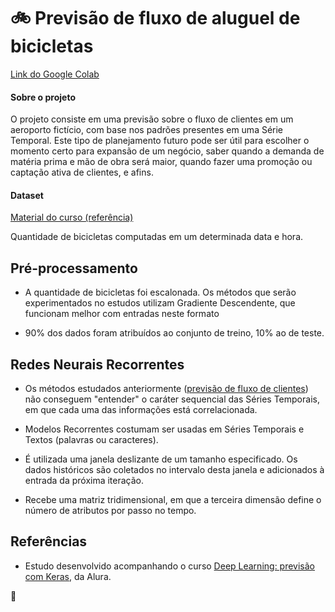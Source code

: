 # :bike: Previsão de fluxo de aluguel de bicicletas

[Link do Google Colab](https://colab.research.google.com/drive/1YeAfleLAfa_g_sAKxwH65B_19JrncxL5?usp=sharing)

#### Sobre o projeto

O projeto consiste em uma previsão sobre o fluxo de clientes em um aeroporto fictício, com base nos padrões presentes em uma Série Temporal. Este tipo de planejamento futuro pode ser útil para escolher o momento certo para expansão de um negócio, saber quando a demanda de matéria prima e mão de obra será maior, quando fazer uma promoção ou captação ativa de clientes, e afins.

#### Dataset 

[Material do curso (referência)](https://raw.githubusercontent.com/alura-cursos/deeptime/aula4/bicicletas.csv) 

Quantidade de bicicletas computadas em um determinada data e hora.


## Pré-processamento

* A quantidade de bicicletas foi escalonada. Os métodos que serão experimentados no estudos utilizam Gradiente Descendente, que funcionam melhor com entradas neste formato

* 90% dos dados foram atribuídos ao conjunto de treino, 10% ao de teste.

## Redes Neurais Recorrentes

* Os métodos estudados anteriormente ([previsão de fluxo de clientes](https://colab.research.google.com/drive/1Lna_c5YRh7R7HjZQpWZKgwpneyMkqlbY?usp=sharing)) não conseguem "entender" o caráter sequencial das Séries Temporais, em que cada uma das informações está correlacionada.

* Modelos Recorrentes costumam ser usadas em Séries Temporais e Textos (palavras ou caracteres).

* É utilizada uma janela deslizante de um tamanho especificado. Os dados históricos são coletados no intervalo desta janela e adicionados à entrada da próxima iteração.

* Recebe uma matriz tridimensional, em que a terceira dimensão define o número de atributos por passo no tempo.


## Referências 

* Estudo desenvolvido acompanhando o curso [Deep Learning: previsão com Keras](https://cursos.alura.com.br/course/deep-learning-previsao-keras), da Alura.

:seedling:
